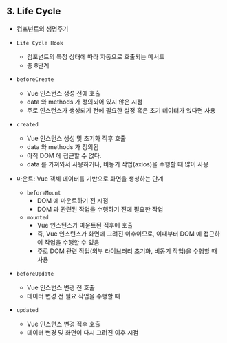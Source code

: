 ## 3. Life Cycle

- 컴포넌트의 생명주기

- `Life Cycle Hook`
  - 컴포넌트의 특정 상태에 따라 자동으로 호출되는 메서드
  - 총 8단계


- `beforeCreate`
  - Vue 인스턴스 생성 전에 호출
  - data 와 methods 가 정의되어 있지 않은 시점
  - 주로 인스턴스가 생성되기 전에 필요한 설정 혹은 초기 데이터가 있다면 사용
- `created`
  - Vue 인스턴스 생성 및 초기화 직후 호출
  - data 와 methods 가 정의됨
  - 아직 DOM 에 접근할 수 없다.
  - data 를 가져와서 사용하거나, 비동기 작업(axios)을 수행할 때 많이 사용

- 마운트: Vue 객체 데이터를 기반으로 화면을 생성하는 단계
  - `beforeMount`
    - DOM 에 마운트하기 전 시점
    - DOM 과 관련된 작업을 수행하기 전에 필요한 작업
  - `mounted`
    - Vue 인스턴스가 마운트된 직후에 호출
    - 즉, Vue 인스턴스가 화면에 그려진 이후이므로, 이때부터 DOM 에 접근하여 작업을 수행할 수 있음
    - 주로 DOM 관련 작업(외부 라이브러리 초기화, 비동기 작업)을 수행할 때 사용

- `beforeUpdate`
  - Vue 인스턴스 변경 전 호출
  - 데이터 변경 전 필요 작업을 수행할 때
- `updated`
  - Vue 인스턴스 변경 직후 호출
  - 데이터 변경 및 화면이 다시 그려진 이후 시점